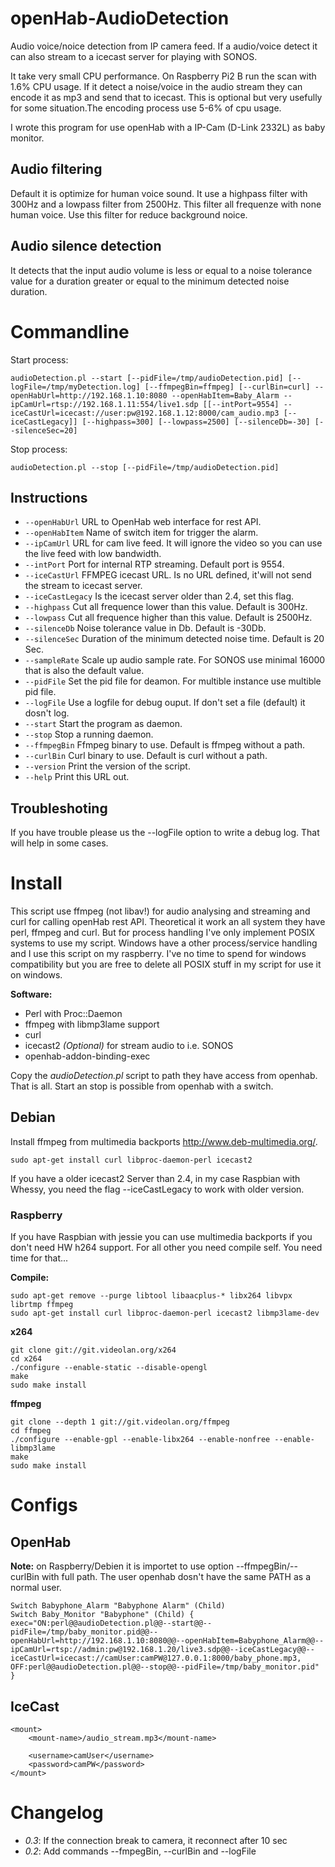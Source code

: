 # openHab-AudioDetection
Audio voice/noice detection from IP camera feed. If a audio/voice detect it can also stream to a icecast server for playing with SONOS.

It take very small CPU performance. On Raspberry Pi2 B run the scan with 1.6% CPU usage. If it detect a noise/voice in the audio stream they can encode it as mp3 and send that to icecast. This is optional but very usefully for some situation.The encoding process use 5-6% of cpu usage.

I wrote this program for use openHab with a IP-Cam (D-Link 2332L) as baby monitor.

## Audio filtering
Default it is optimize for human voice sound. It use a highpass filter with 300Hz and a lowpass filter from 2500Hz. This filter all frequenze with none human voice. Use this filter for reduce background noice.

## Audio silence detection
It detects that the input audio volume is less or equal to a noise tolerance value for a duration greater or equal to the minimum detected noise duration.

# Commandline

Start process:
```
audioDetection.pl --start [--pidFile=/tmp/audioDetection.pid] [--logFile=/tmp/myDetection.log] [--ffmpegBin=ffmpeg] [--curlBin=curl] --openHabUrl=http://192.168.1.10:8080 --openHabItem=Baby_Alarm --ipCamUrl=rtsp://192.168.1.11:554/live1.sdp [[--intPort=9554] --iceCastUrl=icecast://user:pw@192.168.1.12:8000/cam_audio.mp3 [--iceCastLegacy]] [--highpass=300] [--lowpass=2500] [--silenceDb=-30] [--silenceSec=20]
```

Stop process:
```
audioDetection.pl --stop [--pidFile=/tmp/audioDetection.pid]
```

## Instructions
- ```--openHabUrl``` URL to OpenHab web interface for rest API.
- ```--openHabItem``` Name of switch item for trigger the alarm.
- ```--ipCamUrl``` URL for cam live feed. It will ignore the video so you can use the live feed with low bandwidth.
- ```--intPort``` Port for internal RTP streaming. Default port is 9554.
- ```--iceCastUrl``` FFMPEG icecast URL. Is no URL defined, it'will not send the stream to icecast server.
- ```--iceCastLegacy``` Is the icecast server older than 2.4, set this flag.
- ```--highpass``` Cut all frequence lower than this value. Default is 300Hz.
- ```--lowpass``` Cut all frequence higher than this value. Default is 2500Hz.
- ```--silenceDb``` Noise tolerance value in Db. Default is -30Db.
- ```--silenceSec``` Duration of the minimum detected noise time. Default is 20 Sec.
- ```--sampleRate``` Scale up audio sample rate. For SONOS use minimal 16000 that is also the default value.
- ```--pidFile``` Set the pid file for deamon. For multible instance use multible pid file.
- ```--logFile``` Use a logfile for debug ouput. If don't set a file (default) it dosn't log.
- ```--start``` Start the program as daemon.
- ```--stop``` Stop a running daemon.
- ```--ffmpegBin``` Ffmpeg binary to use. Default is ffmpeg without a path.
- ```--curlBin``` Curl binary to use. Default is curl without a path.
- ```--version``` Print the version of the script.
- ```--help``` Print this URL out.

## Troubleshoting
If you have trouble please us the --logFile option to write a debug log. That will help in some cases.

# Install
This script use ffmpeg (not libav!) for audio analysing and streaming and curl for calling openHab rest API. Theoretical it work an all system they have perl, ffmpeg and curl. But for process handling I've only implement POSIX systems to use my script. Windows have a other process/service handling and I use this script on my raspberry. I've no time to spend for windows compatibility but you are free to delete all POSIX stuff in my script for use it on windows.

**Software:**
- Perl with Proc::Daemon
- ffmpeg with libmp3lame support
- curl
- icecast2 *(Optional)* for stream audio to i.e. SONOS
- openhab-addon-binding-exec

Copy the *audioDetection.pl* script to path they have access from openhab. That is all. Start an stop is possible from openhab with a switch.

## Debian
Install ffmpeg from multimedia backports http://www.deb-multimedia.org/.

```
sudo apt-get install curl libproc-daemon-perl icecast2
```

If you have a older icecast2 Server than 2.4, in my case Raspbian with Whessy, you need the flag --iceCastLegacy to work with older version.

### Raspberry
If you have Raspbian with jessie you can use multimedia backports if you don't need HW h264 support. For all other you need compile self. You need time for that...

**Compile:**
```
sudo apt-get remove --purge libtool libaacplus-* libx264 libvpx librtmp ffmpeg
sudo apt-get install curl libproc-daemon-perl icecast2 libmp3lame-dev
```

**x264**
```
git clone git://git.videolan.org/x264
cd x264
./configure --enable-static --disable-opengl
make
sudo make install
```

**ffmpeg**
```
git clone --depth 1 git://git.videolan.org/ffmpeg
cd ffmpeg
./configure --enable-gpl --enable-libx264 --enable-nonfree --enable-libmp3lame
make
sudo make install
```

# Configs

## OpenHab

**Note:** on Raspberry/Debien it is importet to use option --ffmpegBin/--curlBin with full path. The user openhab dosn't have the same PATH as a normal user.

```
Switch Babyphone_Alarm "Babyphone Alarm" (Child)
Switch Baby_Monitor "Babyphone" (Child) { exec="ON:perl@@audioDetection.pl@@--start@@--pidFile=/tmp/baby_monitor.pid@@--openHabUrl=http://192.168.1.10:8080@@--openHabItem=Babyphone_Alarm@@--ipCamUrl=rtsp://admin:pw@192.168.1.20/live3.sdp@@--iceCastLegacy@@--iceCastUrl=icecast://camUser:camPW@127.0.0.1:8000/baby_phone.mp3, OFF:perl@@audioDetection.pl@@--stop@@--pidFile=/tmp/baby_monitor.pid" }

```

## IceCast

```
<mount>
    <mount-name>/audio_stream.mp3</mount-name>

    <username>camUser</username>
    <password>camPW</password>
</mount>
```

# Changelog

- *0.3*: If the connection break to camera, it reconnect after 10 sec
- *0.2*: Add commands --fmpegBin, --curlBin and --logFile

